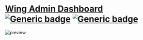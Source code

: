 # [Wing Admin Dashboard](https://tayyab-khalid.github.io/wing-admin-dashboard/) [![Generic badge](https://img.shields.io/badge/-License-MIT-#8DBB06.svg)](https://github.com/tayyab-khalid/wing-admin-dashboard/blob/master/LICENSE) [![Generic badge](https://img.shields.io/badge/<Version>-<0.1.0>-<#20B397>.svg)](https://github.com/tayyab-khalid/wing-admin-dashboard)

![preview](https://github.com/tayyab-khalid/wing-admin-dashboard/blob/master/src/assets/img/readme/bg.jpg?raw=true)
